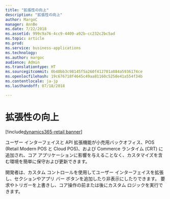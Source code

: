 ```yaml
---
title: "拡張性の向上"
description: "拡張性の向上"
author: MargoC
manager: AnnBe
ms.date: 7/22/2018
ms.assetid: 999c9a76-4cc9-4409-a92b-cc232c2bc5ad
ms.topic: article
ms.prod: 
ms.service: business-applications
ms.technology: 
ms.author: margoc
audience: Admin
ms.translationtype: HT
ms.sourcegitcommit: 0b40bb3c98145f5a260f412701a884a5936174ce
ms.openlocfilehash: 19c676718f4645c49aa81160c5258e41a554f34b
ms.contentlocale: ja-jp
ms.lasthandoff: 07/18/2018

---
```

#  <a name="improved-extensibility"></a>拡張性の向上 

[!include[dynamics365-retail banner](../includes/dynamics365-retail.md)]




ユーザー インターフェイスと API 拡張機能が小売用バックオフィス、POS (Retail Modern POS と Cloud POS)、および Commerce ランタイム (CRT) に追加され、コア アプリケーションに影響を与えることなく、カスタマイズを含む環境を簡単に保守および更新できます。

開発者は、カスタム コントロールを使用してユーザー インターフェイスを拡張し、セクションやアプリ バー ボタンを追加したり非表示にしたりできます。 要求やトリガーを上書きし、コア操作の前または後にカスタム ロジックを実行できます。


